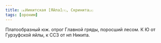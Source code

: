 ```yaml
---
title: ⒜Никитская [Яйла]⒯, Скринита⒵
tags: [ороним]
---
```


Платообразный юж. отрог Главной гряды, поросший лесом. К Ю от Гурзуфской яйлы, к
ССЗ от нп Никита.
